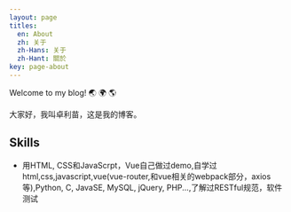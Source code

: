 ```yaml
---
layout: page
titles:
  en: About
  zh: 关于
  zh-Hans: 关于
  zh-Hant: 關於
key: page-about
---
```


Welcome to my blog! :earth_asia: :earth_africa: :earth_americas:

大家好，我叫卓利苗，这是我的博客。

## Skills

- 用HTML, CSS和JavaScrpt，Vue自己做过demo,自学过html,css,javascript,vue(vue-router,和vue相关的webpack部分，axios等),Python, C, JavaSE, MySQL, jQuery, PHP...,了解过RESTful规范，软件测试


